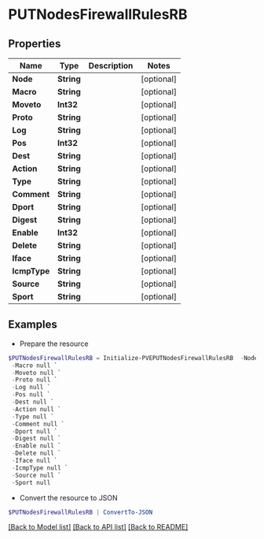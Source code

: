 # PUTNodesFirewallRulesRB
## Properties

Name | Type | Description | Notes
------------ | ------------- | ------------- | -------------
**Node** | **String** |  | [optional] 
**Macro** | **String** |  | [optional] 
**Moveto** | **Int32** |  | [optional] 
**Proto** | **String** |  | [optional] 
**Log** | **String** |  | [optional] 
**Pos** | **Int32** |  | [optional] 
**Dest** | **String** |  | [optional] 
**Action** | **String** |  | [optional] 
**Type** | **String** |  | [optional] 
**Comment** | **String** |  | [optional] 
**Dport** | **String** |  | [optional] 
**Digest** | **String** |  | [optional] 
**Enable** | **Int32** |  | [optional] 
**Delete** | **String** |  | [optional] 
**Iface** | **String** |  | [optional] 
**IcmpType** | **String** |  | [optional] 
**Source** | **String** |  | [optional] 
**Sport** | **String** |  | [optional] 

## Examples

- Prepare the resource
```powershell
$PUTNodesFirewallRulesRB = Initialize-PVEPUTNodesFirewallRulesRB  -Node null `
 -Macro null `
 -Moveto null `
 -Proto null `
 -Log null `
 -Pos null `
 -Dest null `
 -Action null `
 -Type null `
 -Comment null `
 -Dport null `
 -Digest null `
 -Enable null `
 -Delete null `
 -Iface null `
 -IcmpType null `
 -Source null `
 -Sport null
```

- Convert the resource to JSON
```powershell
$PUTNodesFirewallRulesRB | ConvertTo-JSON
```

[[Back to Model list]](../README.md#documentation-for-models) [[Back to API list]](../README.md#documentation-for-api-endpoints) [[Back to README]](../README.md)

